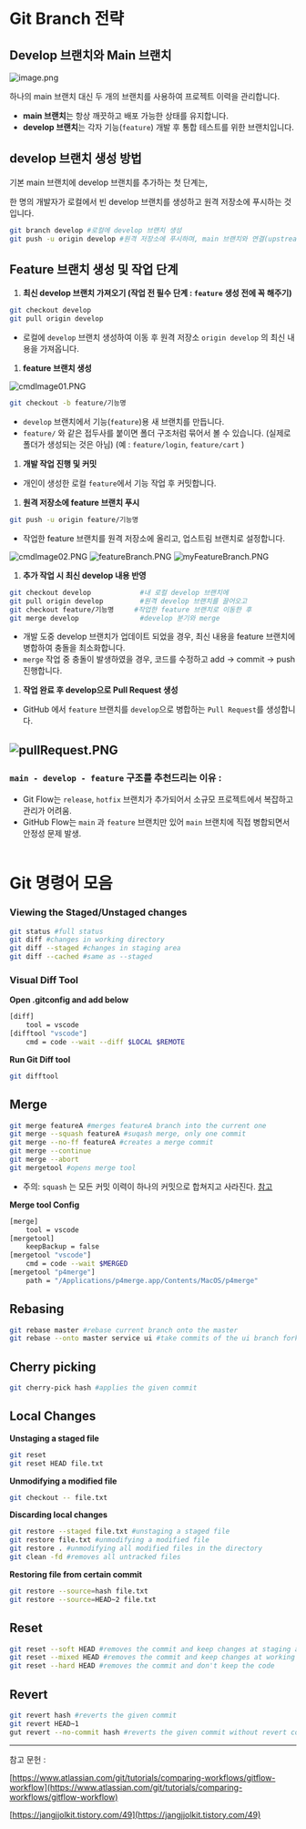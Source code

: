 # Git Branch 전략


## Develop 브랜치와 Main 브랜치

![image.png](image.png)

하나의 main 브랜치 대신 두 개의 브랜치를 사용하여 프로젝트 이력을 관리합니다.

- **main 브랜치**는 항상 깨끗하고 배포 가능한 상태를 유지합니다.
- **develop 브랜치**는 각자 기능(`feature`) 개발 후 통합 테스트를 위한 브랜치입니다.



## develop 브랜치 생성 방법

기본 main 브랜치에 develop 브랜치를 추가하는 첫 단계는,

한 명의 개발자가 로컬에서 빈 develop 브랜치를 생성하고 원격 저장소에 푸시하는 것입니다.

```bash
git branch develop #로컬에 develop 브랜치 생성
git push -u origin develop #원격 저장소에 푸시하며, main 브랜치와 연결(upstream)
```

## Feature 브랜치 생성 및 작업 단계

1. **최신 develop 브랜치 가져오기 (작업 전 필수 단계 : `feature` 생성 전에 꼭 해주기)**

```bash
git checkout develop
git pull origin develop
```

- 로컬에 `develop` 브랜치 생성하여 이동 후 원격 저장소 `origin develop` 의 최신 내용을 가져옵니다.

1. **feature 브랜치 생성**

![cmdImage01.PNG](cmdImage01.PNG)

```bash
git checkout -b feature/기능명
```

- `develop` 브랜치에서 기능(`feature`)용 새 브랜치를 만듭니다.
- `feature/` 와 같은 접두사를 붙이면 폴더 구조처럼 묶어서 볼 수 있습니다. (실제로 폴더가 생성되는 것은 아님)  (예 : `feature/login`, `feature/cart` )

1. **개발 작업 진행 및 커밋**
- 개인이 생성한 로컬 `feature`에서 기능 작업 후 커밋합니다.

1. **원격 저장소에 feature 브랜치 푸시**

```bash
git push -u origin feature/기능명
```

- 작업한 feature 브랜치를 원격 저장소에 올리고, 업스트림 브랜치로 설정합니다.

![cmdImage02.PNG](cmdImage02.PNG)
![featureBranch.PNG](featureBranch.PNG)
![myFeatureBranch.PNG](myFeatureBranch.PNG)

1. **추가 작업 시 최신 develop 내용 반영**

```bash
git checkout develop            #내 로컬 develop 브랜치에
git pull origin develop         #원격 develop 브랜치를 끌어오고
git checkout feature/기능명     #작업한 feature 브랜치로 이동한 후
git merge develop               #develop 분기와 merge
```

- 개발 도중 develop 브랜치가 업데이트 되었을 경우, 최신 내용을 feature 브랜치에 병합하여 충돌을 최소화합니다.
- `merge` 작업 중 충돌이 발생하였을 경우, 코드를 수정하고 add → commit → push 진행합니다.

1. **작업 완료 후 develop으로 Pull Request 생성**
- GitHub 에서 `feature` 브랜치를 `develop`으로 병합하는 `Pull Request`를 생성합니다.

![pullRequest.PNG](pullRequest.PNG)
---

### `main - develop - feature` 구조를 추천드리는 이유 :

- Git Flow는 `release`, `hotfix` 브랜치가 추가되어서 소규모 프로젝트에서 복잡하고 관리가 어려움.
- GitHub Flow는 `main` 과 `feature` 브랜치만 있어 `main` 브랜치에 직접 병합되면서 안정성 문제 발생.
<br/><br/>


# Git 명령어 모음

### Viewing the Staged/Unstaged changes

```bash
git status #full status
git diff #changes in working directory
git diff --staged #changes in staging area
git diff --cached #same as --staged
```

### Visual Diff Tool

**Open .gitconfig and add below** 

```bash
[diff]
    tool = vscode
[difftool "vscode"]
    cmd = code --wait --diff $LOCAL $REMOTE
```

**Run Git Diff tool**

```bash
git difftool
```

## Merge

```bash
git merge featureA #merges featureA branch into the current one
git merge --squash featureA #suqash merge, only one commit
git merge --no-ff featureA #creates a merge commit
git merge --continue 
git merge --abort
git mergetool #opens merge tool 
```

- 주의: `squash` 는 모든 커밋 이력이 하나의 커밋으로 합쳐지고 사라진다. [참고](https://jangjjolkit.tistory.com/49)

**Merge tool Config** 

```bash
[merge]
    tool = vscode
[mergetool]
	keepBackup = false
[mergetool "vscode"]
    cmd = code --wait $MERGED
[mergetool "p4merge"]
    path = "/Applications/p4merge.app/Contents/MacOS/p4merge"
```

## Rebasing

```bash
git rebase master #rebase current branch onto the master
git rebase --onto master service ui #take commits of the ui branch forked from the service branch and move them to master
```

## Cherry picking

```bash
git cherry-pick hash #applies the given commit 
```


## Local Changes

**Unstaging a staged file**

```bash
git reset
git reset HEAD file.txt
```

**Unmodifying a modified file**

```bash
git checkout -- file.txt
```

**Discarding local changes**

```bash
git restore --staged file.txt #unstaging a staged file
git restore file.txt #unmodifying a modified file
git restore . #unmodifying all modified files in the directory
git clean -fd #removes all untracked files
```

**Restoring file from certain commit**

```bash
git restore --source=hash file.txt
git restore --source=HEAD~2 file.txt
```

## Reset

```bash
git reset --soft HEAD #removes the commit and keep changes at staging area
git reset --mixed HEAD #removes the commit and keep changes at working directory
git reset --hard HEAD #removes the commit and don't keep the code
```

## Revert

```bash
git revert hash #reverts the given commit
git revert HEAD~1 
gut revert --no-commit hash #reverts the given commit without revert commit
```

---

참고 문헌 :

[https://www.atlassian.com/git/tutorials/comparing-workflows/gitflow-workflow](https://www.atlassian.com/git/tutorials/comparing-workflows/gitflow-workflow)

[https://jangjjolkit.tistory.com/49](https://jangjjolkit.tistory.com/49)